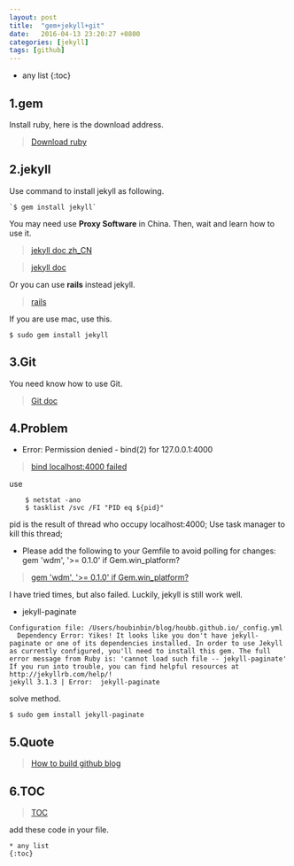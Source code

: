 ```yaml
---
layout: post
title:  "gem+jekyll+git"
date:   2016-04-13 23:20:27 +0800
categories: [jekyll]
tags: [github]
---
```

* any list
{:toc}

## 1.gem
Install ruby, here is the download address.

>[Download ruby](http://rubyinstaller.org/downloads "ruby download")


## 2.jekyll

Use command to install jekyll as following.

    `$ gem install jekyll`

You may need use **Proxy Software** in China. Then, wait and learn how to use it.

> [jekyll doc zh_CN](http://jekyllcn.com)

> [jekyll doc](https://jekyllrb.com/docs/configuration/)

Or you can use **rails** instead jekyll.

> [rails](https://ruby.taobao.org/)

If you are use mac, use this.

```
$ sudo gem install jekyll

```

## 3.Git
You need know how to use Git.

> [Git doc](http://www.runoob.com/git/git-tutorial.html "Git")

## 4.Problem
- Error:  Permission denied - bind(2) for 127.0.0.1:4000

> [bind localhost:4000 failed](http://www.cnblogs.com/lxconan/archive/2016/01/11/5119972.html)

use

```
    $ netstat -ano
    $ tasklist /svc /FI "PID eq ${pid}"
```
pid is the result of thread who occupy localhost:4000; Use task manager to kill this thread;

- Please add the following to your Gemfile to avoid polling for changes:
  gem 'wdm', '>= 0.1.0' if Gem.win_platform?

>  [gem 'wdm', '>= 0.1.0' if Gem.win_platform?](http://stackoverflow.com/questions/30720797/jekyll-install-on-windows-error-message)

I have tried times, but also failed. Luckily, jekyll is still work well.


-  jekyll-paginate

```
Configuration file: /Users/houbinbin/blog/houbb.github.io/_config.yml
  Dependency Error: Yikes! It looks like you don't have jekyll-paginate or one of its dependencies installed. In order to use Jekyll as currently configured, you'll need to install this gem. The full error message from Ruby is: 'cannot load such file -- jekyll-paginate' If you run into trouble, you can find helpful resources at http://jekyllrb.com/help/!
jekyll 3.1.3 | Error:  jekyll-paginate
```

solve method.

```
$ sudo gem install jekyll-paginate

```


## 5.Quote
> [How to build github blog](http://www.jianshu.com/p/609e1197754c "jekyll+github")


## 6.TOC 

> [TOC](http://loudou.info/blog/2014/08/01/wei-octopress-tian-jia-toc/)

add these code in your file.

```
* any list
{:toc}
```

